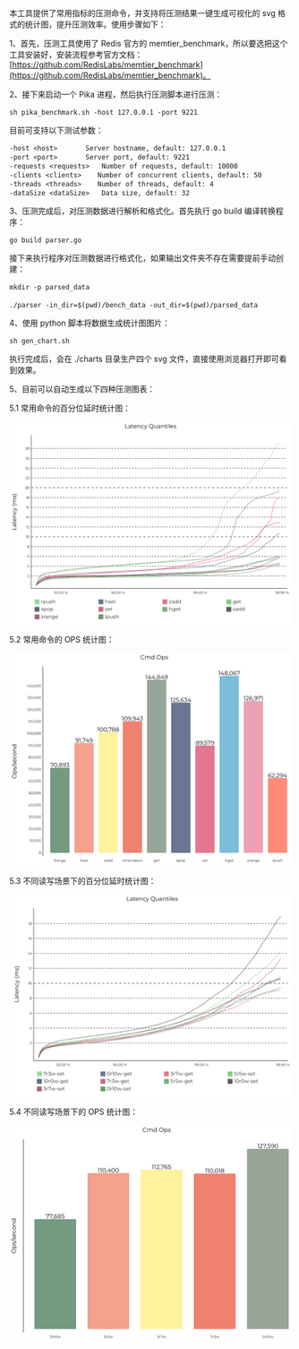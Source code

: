 本工具提供了常用指标的压测命令，并支持将压测结果一键生成可视化的 svg 格式的统计图，提升压测效率。使用步骤如下：

1、首先，压测工具使用了 Redis 官方的 memtier_benchmark，所以要选把这个工具安装好，安装流程参考官方文档：[https://github.com/RedisLabs/memtier_benchmark](https://github.com/RedisLabs/memtier_benchmark)。

2、接下来启动一个 Pika 进程，然后执行压测脚本进行压测：
```shell
sh pika_benchmark.sh -host 127.0.0.1 -port 9221
```
目前可支持以下测试参数：
```shell
-host <host>       Server hostname, default: 127.0.0.1
-port <port>       Server port, default: 9221
-requests <requests>   Number of requests, default: 10000
-clients <clients>    Number of concurrent clients, default: 50
-threads <threads>    Number of threads, default: 4
-dataSize <dataSize>   Data size, default: 32
```

3、压测完成后，对压测数据进行解析和格式化。首先执行 go build 编译转换程序：
```shell
go build parser.go
```
接下来执行程序对压测数据进行格式化，如果输出文件夹不存在需要提前手动创建：
```shell
mkdir -p parsed_data

./parser -in_dir=$(pwd)/bench_data -out_dir=$(pwd)/parsed_data
```

4、使用 python 脚本将数据生成统计图图片：
```shell
sh gen_chart.sh
```
执行完成后，会在 ./charts 目录生产四个 svg 文件，直接使用浏览器打开即可看到效果。

5、目前可以自动生成以下四种压测图表：

5.1 常用命令的百分位延时统计图：

![img.png](img/cmd_latency.png)

5.2 常用命令的 OPS 统计图：

![img.png](img/cmd_ops.png)

5.3 不同读写场景下的百分位延时统计图：

![img.png](img/rw_latency.png)

5.4 不同读写场景下的 OPS 统计图：

![img_1.png](img/rw_ops.png)
